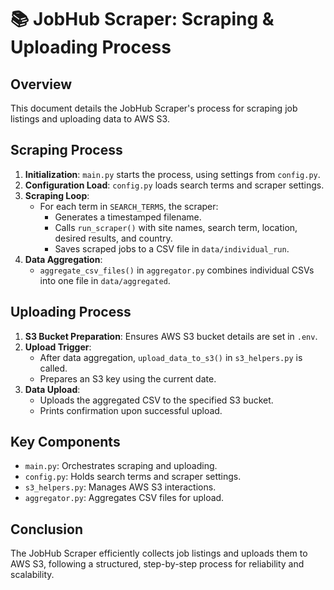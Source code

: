 # 📚 JobHub Scraper: Scraping & Uploading Process

## Overview
This document details the JobHub Scraper's process for scraping job listings and uploading data to AWS S3.

## Scraping Process
1. **Initialization**: `main.py` starts the process, using settings from `config.py`.
2. **Configuration Load**: `config.py` loads search terms and scraper settings.
3. **Scraping Loop**:
   - For each term in `SEARCH_TERMS`, the scraper:
     - Generates a timestamped filename.
     - Calls `run_scraper()` with site names, search term, location, desired results, and country.
     - Saves scraped jobs to a CSV file in `data/individual_run`.
4. **Data Aggregation**:
   - `aggregate_csv_files()` in `aggregator.py` combines individual CSVs into one file in `data/aggregated`.

## Uploading Process
1. **S3 Bucket Preparation**: Ensures AWS S3 bucket details are set in `.env`.
2. **Upload Trigger**:
   - After data aggregation, `upload_data_to_s3()` in `s3_helpers.py` is called.
   - Prepares an S3 key using the current date.
3. **Data Upload**:
   - Uploads the aggregated CSV to the specified S3 bucket.
   - Prints confirmation upon successful upload.

## Key Components
- `main.py`: Orchestrates scraping and uploading.
- `config.py`: Holds search terms and scraper settings.
- `s3_helpers.py`: Manages AWS S3 interactions.
- `aggregator.py`: Aggregates CSV files for upload.

## Conclusion
The JobHub Scraper efficiently collects job listings and uploads them to AWS S3, following a structured, step-by-step process for reliability and scalability.
